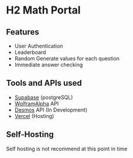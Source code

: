 # H2 Math Portal

## Features
- User Authentication
- Leaderboard
- Random Generate values for each question
- Immediate answer checking

## Tools and APIs used
- [Supabase](https://www.supabase.com) (postgreSQL)
- [WolframAlpha](https://www.wolframalpha.com) API
- [Desmos](https://www.desmos.com/api/v1.9/docs/index.html) API (In Development)
- [Vercel](https://vercel.com/draxxxxoxos-projects) (Hosting)

## Self-Hosting
Self hosting is not recommend at this point in time

